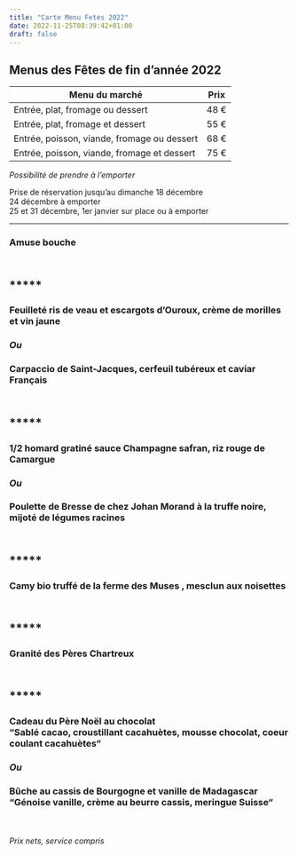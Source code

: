 ```yaml
---
title: "Carte Menu Fetes 2022"
date: 2022-11-25T08:39:42+01:00
draft: false
---
```


## Menus des Fêtes de fin d’année 2022


Menu du marché                   | Prix
---------------------------------|------
Entrée, plat, fromage ou dessert | 48 €
Entrée, plat, fromage et dessert | 55 €
Entrée, poisson, viande, fromage ou dessert | 68 €
Entrée, poisson, viande, fromage et dessert | 75 €

_Possibilité de prendre à l’emporter_

Prise de réservation jusqu’au dimanche 18 décembre 
<br/>
24 décembre à emporter
<br/>
25 et 31 décembre, 1er janvier sur place ou à emporter


<hr/>

### Amuse bouche

## <br/>*****

### Feuilleté ris de veau et escargots d’Ouroux, crème de morilles et vin jaune

### _Ou_

### Carpaccio de Saint-Jacques, cerfeuil tubéreux et caviar Français

## <br/> *****

### 1/2 homard gratiné sauce Champagne safran, riz rouge de Camargue

### _Ou_

### Poulette de Bresse de chez Johan Morand à la truffe noire, mijoté de légumes racines

## <br/> *****

### Camy bio truffé de la ferme des Muses , mesclun aux noisettes

## <br/> *****

### Granité des Pères Chartreux

## <br/> *****

### Cadeau du Père Noël au chocolat <br/> “Sablé cacao, croustillant cacahuètes, mousse chocolat, coeur coulant cacahuètes“

### _Ou_

### Bûche au cassis de Bourgogne et vanille de Madagascar<br/>“Génoise vanille, crème au beurre cassis, meringue Suisse“

<br/><br/>
_Prix nets, service compris_
<br/>